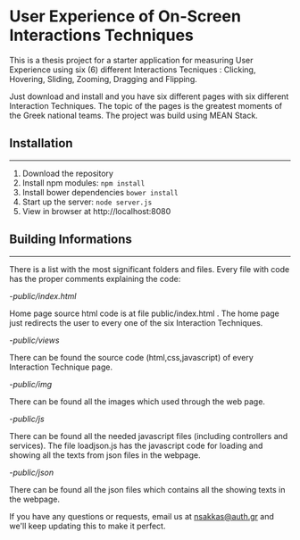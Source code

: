 **User Experience of On-Screen Interactions Techniques**
====================================================

This is a thesis project for a starter application for measuring User Experience using six (6) different Interactions Tecniques : Clicking, Hovering, Sliding, Zooming, Dragging and Flipping. 

Just download and install and you have six different pages with six different Interaction Techniques. 
The topic of the pages is the greatest moments of the Greek national teams. 
The project was build using MEAN Stack.

## **Installation**
--------------
1. Download the repository
2. Install npm modules: `npm install`
3. Install bower dependencies `bower install`
4. Start up the server: `node server.js`
5. View in browser at http://localhost:8080


## **Building Informations**
--------------
There is a list with the most significant folders and files.
Every file with code has the proper comments explaining the code:

-*public/index.html*

Home page source html code is at file public/index.html . 
The home page just redirects the user to every one of the six Interaction Techniques. 



-*public/views*

There can be found the source code (html,css,javascript) of every Interaction Technique page. 



-*public/img*

There can be found all the images which used through the web page.



-*public/js*

There can be found all the needed javascript files (including controllers and services). The file loadjson.js has the javascript code for loading and showing all the texts from json files in the webpage.



-*public/json*

There can be found all the json files which contains all the showing texts in the webpage.






If you have any questions or requests, email us at [nsakkas@auth.gr](mailto:nsakkas@auth.gr) and we'll keep updating this to make it perfect.

